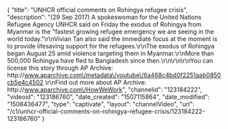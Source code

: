 {
    "title": "UNHCR official comments on Rohingya refugee crisis",
    "description": "(29 Sep 2017) A spokeswoman for the United Nations Refugee Agency UNHCR said on Friday the exodus of Rohingya from Myanmar is the \"fastest growing refugee emergency we are seeing in the world today.\"\r\nVivian Tan also said the immediate focus at the moment is to provide lifesaving support for the refugees.\r\nThe exodus of Rohingya began August 25 amid violence targeting them in Myanmar.\r\nMore than 500,000 Rohingya have fled to Bangladesh since then.\r\n\r\n\r\nYou can license this story through AP Archive: http:\/\/www.aparchive.com\/metadata\/youtube\/6a468c4bd0f2251aab0850cb5e4c4502 \r\nFind out more about AP Archive: http:\/\/www.aparchive.com\/HowWeWork",
    "channelid": "123184222",
    "videoid": "123186760",
    "date_created": "1507115864",
    "date_modified": "1508436477",
    "type": "captivate",
    "layout": "channelVideo",
    "url": "\/c1\/unhcr-official-comments-on-rohingya-refugee-crisis\/123184222-123186760"
}